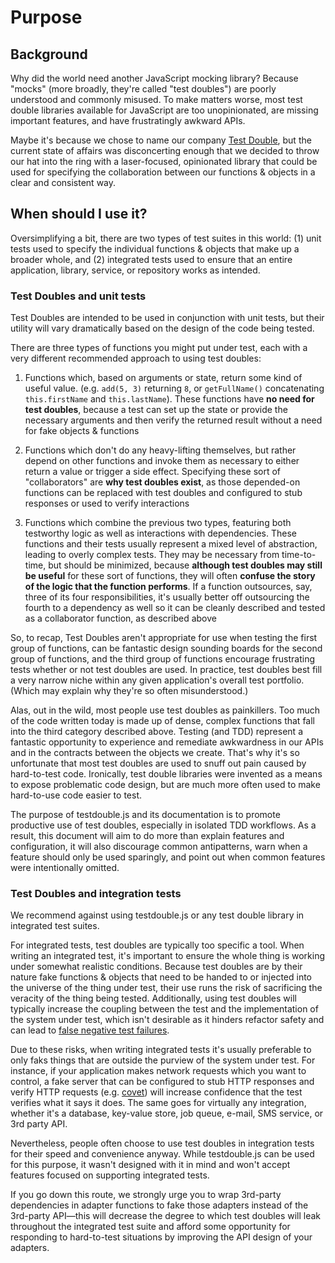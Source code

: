 # Purpose

## Background

Why did the world need another JavaScript mocking library? Because "mocks" (more
broadly, they're called "test doubles") are poorly understood and commonly
misused. To make matters worse, most test double libraries available for
JavaScript are too unopinionated, are missing important features, and have
frustratingly awkward APIs.

Maybe it's because we chose to name our company
[Test Double](http://testdouble.com), but the current state of affairs was
disconcerting enough that we decided to throw our hat into the ring with a
laser-focused, opinionated library that could be used for specifying the
collaboration between our functions & objects in a clear and consistent way.

## When should I use it?

Oversimplifying a bit, there are two types of test suites in this world: (1) unit
tests used to specify the individual functions & objects that make up a broader
whole, and (2) integrated tests used to ensure that an entire application,
library, service, or repository works as intended.

### Test Doubles and unit tests

Test Doubles are intended to be used in conjunction with unit tests, but their
utility will vary dramatically based on the design of the code being tested.

There are three types of functions you might put under test, each with a very
different recommended approach to using test doubles:

1. Functions which, based on arguments or state, return some kind of useful value.
(e.g. `add(5, 3)` returning `8`, or `getFullName()` concatenating `this.firstName`
and `this.lastName`). These functions have **no need for test doubles**, because
a test can set up the state or provide the necessary arguments and then verify
the returned result without a need for fake objects & functions

2. Functions which don't do any heavy-lifting themselves, but rather depend on
other functions and invoke them as necessary to either return a value or trigger
a side effect. Specifying these sort of "collaborators" are **why test doubles
exist**, as those depended-on functions can be replaced with test doubles and
configured to stub responses or used to verify interactions

3. Functions which combine the previous two types, featuring both testworthy logic
as well as interactions with dependencies. These functions and their tests
usually represent a mixed level of abstraction, leading to overly complex tests.
They may be necessary from time-to-time, but should be
minimized, because **although test doubles may still be useful** for these sort of
functions, they will often **confuse the story of the logic that the function
performs**. If a function outsources, say, three of its four responsibilities,
it's usually better off outsourcing the fourth to a dependency as well so it can
be cleanly described and tested as a collaborator function, as described above

So, to recap, Test Doubles aren't appropriate for use when testing the first
group of functions, can be fantastic design sounding boards for the second group
of functions, and the third group of functions encourage frustrating tests
whether or not test doubles are used. In practice, test doubles best fill a very
narrow niche within any given application's overall test portfolio. (Which may
explain why they're so often misunderstood.)

Alas, out in the wild, most people use test doubles as painkillers. Too much of
the code written today is made up of dense, complex functions that fall into the
third category described above. Testing (and TDD) represent a fantastic
opportunity to experience and remediate awkwardness in our APIs and in the
contracts between the objects we create. That's why it's so unfortunate that
most test doubles are used to snuff out pain caused by hard-to-test code.
Ironically, test double libraries were invented as a means to expose problematic
code design, but are much more often used to make hard-to-use code easier to
test.

The purpose of testdouble.js and its documentation is to promote productive use
of test doubles, especially in isolated TDD workflows. As a result, this
document will aim to do more than explain features and configuration, it will
also discourage common antipatterns, warn when a feature should only be used
sparingly, and point out when common features were intentionally omitted.

### Test Doubles and integration tests

We recommend against using testdouble.js or any test double library in
integrated test suites.

For integrated tests, test doubles are typically too specific a tool. When
writing an integrated test, it's important to ensure the whole thing is working
under somewhat realistic conditions. Because test doubles are by their nature
fake functions & objects that need to be handed to or injected into the universe
of the thing under test, their use runs the risk of sacrificing the veracity of
the thing being tested. Additionally, using test doubles will typically increase
the coupling between the test and the implementation of the system under test,
which isn't desirable as it hinders refactor safety and can lead to [false
negative test
failures](http://github.com/testdouble/contributing-tests/wiki/Test-Failure-Analysis).

Due to these risks, when writing integrated tests it's usually preferable to only
faks things that are outside the purview of the system under test. For instance, if
your application makes network requests which you want to control, a fake server
that can be configured to stub HTTP responses and verify HTTP requests (e.g.
[covet](https://github.com/testdouble/covet)) will increase confidence that the
test verifies what it says it does. The same goes for virtually any integration,
whether it's a database, key-value store, job queue, e-mail, SMS service, or 3rd
party API.

Nevertheless, people often choose to use test doubles in integration tests for
their speed and convenience anyway. While testdouble.js can be used for this
purpose, it wasn't designed with it in mind and won't accept features focused on
supporting integrated tests.

If you go down this route, we strongly urge you to wrap 3rd-party dependencies
in adapter functions to fake those adapters instead of the 3rd-party API—this
will decrease the degree to which test doubles will leak throughout the
integrated test suite and afford some opportunity for responding to hard-to-test
situations by improving the API design of your adapters.
